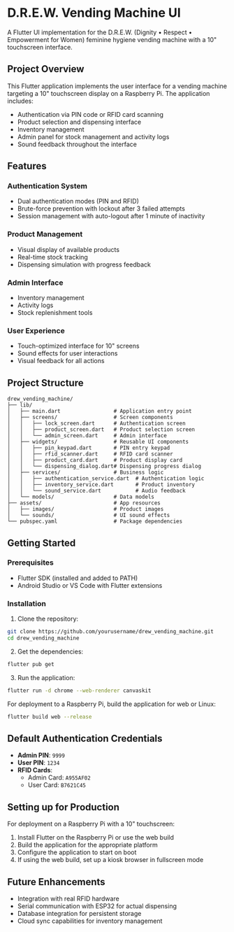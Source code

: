 # D.R.E.W. Vending Machine UI

A Flutter UI implementation for the D.R.E.W. (Dignity • Respect • Empowerment for Women) feminine hygiene vending machine with a 10" touchscreen interface.

## Project Overview

This Flutter application implements the user interface for a vending machine targeting a 10" touchscreen display on a Raspberry Pi. The application includes:

- Authentication via PIN code or RFID card scanning
- Product selection and dispensing interface
- Inventory management
- Admin panel for stock management and activity logs
- Sound feedback throughout the interface

## Features

### Authentication System
- Dual authentication modes (PIN and RFID)
- Brute-force prevention with lockout after 3 failed attempts
- Session management with auto-logout after 1 minute of inactivity

### Product Management
- Visual display of available products
- Real-time stock tracking
- Dispensing simulation with progress feedback

### Admin Interface
- Inventory management
- Activity logs
- Stock replenishment tools

### User Experience
- Touch-optimized interface for 10" screens
- Sound effects for user interactions
- Visual feedback for all actions

## Project Structure

```
drew_vending_machine/
├── lib/
│   ├── main.dart                 # Application entry point
│   ├── screens/                  # Screen components
│   │   ├── lock_screen.dart      # Authentication screen
│   │   ├── product_screen.dart   # Product selection screen
│   │   └── admin_screen.dart     # Admin interface
│   ├── widgets/                  # Reusable UI components
│   │   ├── pin_keypad.dart       # PIN entry keypad
│   │   ├── rfid_scanner.dart     # RFID card scanner
│   │   ├── product_card.dart     # Product display card
│   │   └── dispensing_dialog.dart# Dispensing progress dialog
│   ├── services/                 # Business logic
│   │   ├── authentication_service.dart  # Authentication logic
│   │   ├── inventory_service.dart       # Product inventory
│   │   └── sound_service.dart           # Audio feedback
│   └── models/                   # Data models
├── assets/                       # App resources
│   ├── images/                   # Product images
│   └── sounds/                   # UI sound effects
└── pubspec.yaml                  # Package dependencies
```

## Getting Started

### Prerequisites
- Flutter SDK (installed and added to PATH)
- Android Studio or VS Code with Flutter extensions

### Installation

1. Clone the repository:
```bash
git clone https://github.com/yourusername/drew_vending_machine.git
cd drew_vending_machine
```

2. Get the dependencies:
```bash
flutter pub get
```

3. Run the application:
```bash
flutter run -d chrome --web-renderer canvaskit
```

For deployment to a Raspberry Pi, build the application for web or Linux:
```bash
flutter build web --release
```

## Default Authentication Credentials

- **Admin PIN**: `9999`
- **User PIN**: `1234`
- **RFID Cards**: 
  - Admin Card: `A955AF02`
  - User Card: `B7621C45`

## Setting up for Production

For deployment on a Raspberry Pi with a 10" touchscreen:

1. Install Flutter on the Raspberry Pi or use the web build
2. Build the application for the appropriate platform
3. Configure the application to start on boot
4. If using the web build, set up a kiosk browser in fullscreen mode

## Future Enhancements

- Integration with real RFID hardware
- Serial communication with ESP32 for actual dispensing
- Database integration for persistent storage
- Cloud sync capabilities for inventory management
